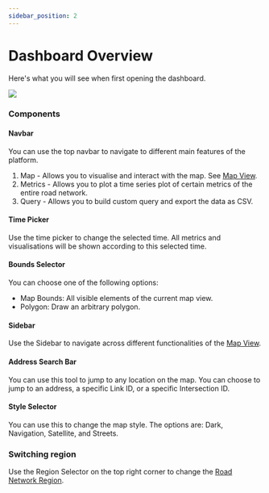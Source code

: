 ```yaml
---
sidebar_position: 2
---
```


# Dashboard Overview

Here's what you will see when first opening the dashboard.

![](/img/getting-started/dashboard-overview.png)

### Components

#### Navbar

You can use the top navbar to navigate to different main features of the platform.
1. Map - Allows you to visualise and interact with the map. See [Map View](../map/overview).
2. Metrics - Allows you to plot a time series plot of certain metrics of the entire road network.
3. Query - Allows you to build custom query and export the data as CSV.

#### Time Picker

Use the time picker to change the selected time. All metrics and visualisations will be shown according to this selected time.

#### Bounds Selector

You can choose one of the following options:
- Map Bounds: All visible elements of the current map view.
- Polygon: Draw an arbitrary polygon.

#### Sidebar

Use the Sidebar to navigate across different functionalities of the [Map View](../map/overview.md).

#### Address Search Bar

You can use this tool to jump to any location on the map. You can choose to jump to an address, a specific Link ID, or a specific Intersection ID.

#### Style Selector

You can use this to change the map style. The options are: Dark, Navigation, Satellite, and Streets.

### Switching region

Use the Region Selector on the top right corner to change the [Road Network Region](concepts#road-network-region).